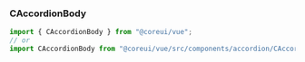 ### CAccordionBody

```jsx
import { CAccordionBody } from "@coreui/vue";
// or
import CAccordionBody from "@coreui/vue/src/components/accordion/CAccordionBody";
```
